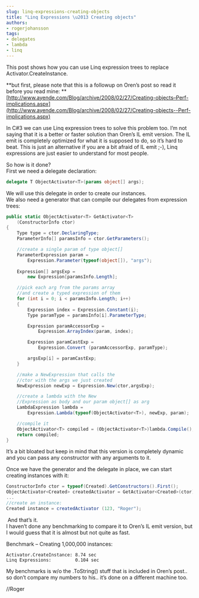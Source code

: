 ```yaml
---
slug: linq-expressions-creating-objects
title: "Linq Expressions \u2013 Creating objects"
authors:
- rogerjohansson
tags:
- delegates
- lambda
- linq
---
```

This post shows how you can use Linq expression trees to replace Activator.CreateInstance.

<!-- truncate -->

**but first, please note that this is a followup on Oren’s post so read it before you read mine:  **
[http://www.ayende.com/Blog/archive/2008/02/27/Creating-objects–Perf-implications.aspx](http://www.ayende.com/Blog/archive/2008/02/27/Creating-objects--Perf-implications.aspx)

In C#3 we can use Linq expression trees to solve this problem too.
I’m not saying that it is a better or faster solution than Oren’s IL emit version.
The IL emit is completely optimized for what it is supposed to do, so it’s hard to beat.
This is just an alternative if you are a bit afraid of IL emit ;-), Linq expressions are just easier to understand for most people.

So how is it done?  
First we need a delegate declaration:

```csharp
delegate T ObjectActivator<T>(params object[] args);
```

We will use this delegate in order to create our instances.  
We also need a generator that can compile our delegates from expression trees:

```csharp
public static ObjectActivator<T> GetActivator<T>
    (ConstructorInfo ctor)
{
    Type type = ctor.DeclaringType;
    ParameterInfo[] paramsInfo = ctor.GetParameters();                  

    //create a single param of type object[]
    ParameterExpression param =
        Expression.Parameter(typeof(object[]), "args");
 
    Expression[] argsExp =
        new Expression[paramsInfo.Length];            

    //pick each arg from the params array 
    //and create a typed expression of them
    for (int i = 0; i < paramsInfo.Length; i++)
    {
        Expression index = Expression.Constant(i);
        Type paramType = paramsInfo[i].ParameterType;              

        Expression paramAccessorExp =
            Expression.ArrayIndex(param, index);              

        Expression paramCastExp =
            Expression.Convert (paramAccessorExp, paramType);              

        argsExp[i] = paramCastExp;
    }                  

    //make a NewExpression that calls the
    //ctor with the args we just created
    NewExpression newExp = Expression.New(ctor,argsExp);                  

    //create a lambda with the New
    //Expression as body and our param object[] as arg
    LambdaExpression lambda =
        Expression.Lambda(typeof(ObjectActivator<T>), newExp, param);              

    //compile it
    ObjectActivator<T> compiled = (ObjectActivator<T>)lambda.Compile();
    return compiled;
}
```

It’s a bit bloated but keep in mind that this version is completely dynamic and you can pass any constructor with any arguments to it.

Once we have the generator and the delegate in place, we can start creating instances with it:

```csharp
ConstructorInfo ctor = typeof(Created).GetConstructors().First();
ObjectActivator<Created> createdActivator = GetActivator<Created>(ctor);
...
//create an instance:
Created instance = createdActivator (123, "Roger");
```

 And that’s it.  
I haven’t done any benchmarking to compare it to Oren’s IL emit version, but I would guess that it is almost but not quite as fast.

Benchmark – Creating 1,000,000 instances:

```text
Activator.CreateInstance: 8.74 sec
Linq Expressions:         0.104 sec
```

My benchmarks is w/o the .ToString() stuff that is included in Oren’s post.. so don’t compare my numbers to his.. it’s done on a different machine too.

//Roger
